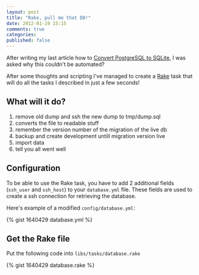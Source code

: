 ```yaml
---
layout: post
title: "Rake, pull me that DB!"
date: 2012-01-19 15:15
comments: true
categories:
published: false
---
```


After writing my last article how to [Convert PostgreSQL to SQLite](http://manuel.manuelles.nl/blog/2012/01/18/convert-postgresql-to-sqlite/ "How to: Convert a PostgreSQL database to a SQLite database"), I was asked why this couldn't be automated?

After some thoughts and scripting I've managed to create a [Rake](http://rake.rubyforge.org/ "Rake -- Ruby Make") task that will do all the tasks I described in just a few seconds!

## What will it do?

1. remove old dump and ssh the new dump to tmp/dump.sql
2. converts the file to readable stuff
3. remember the version number of the migration of the live db
4. backup and create development untill migration version live
5. import data
6. tell you all went well

## Configuration

To be able to use the Rake task, you have to add 2 additional fields (`ssh_user` and `ssh_host`) to your `database.yml` file. These fields are used to create a ssh connection for retrieving the database.

Here's example of a modified `config/database.yml`:

{% gist 1640429 database.yml %}

## Get the Rake file

Put the following code into `libs/tasks/database.rake`

{% gist 1640429 database.rake %}
